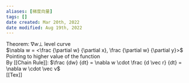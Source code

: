 ```yaml
---
aliases: [梯度向量]
tags: [] 
date created: Mar 20th, 2022
date modified: Aug 19th, 2022
---
```


Theorem: $\nabla w\perp$ level curve  
$\nabla w = <\frac {\partial w} {\partial x}, \frac {\partial w} {\partial y}>$  
Pointing to higher value of the function  
By [[Chain Rule]]: $\frac {dw} {dt} = \nabla w \cdot \frac {d \vec r} {dt} = \nabla w \cdot \vec v$  
[[Tex]]